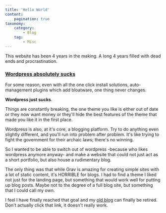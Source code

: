 ```yaml
---
title: 'Hello World'
content:
    pagination: true
taxonomy:
    category:
        - Blog
    tag:
        - Misc
---
```


This website has been 4 years in the making. A long 4 years filled with dead ends and procrastination. 
### [Wordpress absolutely sucks](https://hackernoon.com/this-is-why-wordpress-sucks-and-you-should-probably-stop-using-it-v697y30v7)
For some reason, even with all the one click install solutions, auto-management plugins which add bloatware, one thing never changes.

**Wordpress just sucks**.

Things are constantly breaking, the one theme you like is either out of date or they now want money or they'll hide the best features of the theme that made you like it in the first place.

Wordpress is also, at it's core, a blogging platform. Try to do anything even slightly different, and you'll run into problem after problem. It's like trying to fight the government for their archaic laws; there's no winning.

So I wanted to be able to switch out of wordpress -because who likes wordpress anymore anyway- and make a website that could not just act as a short portfolio, but also house a rudimentary blog.

The only thing was that while Grav is amazing for creating simple sites with a lot of static content, it's HORRIBLE for blogs. I had to find a theme I liked not just for the landing page, but something that would work well for putting up blog posts. Maybe not to the degree of a full blog site, but something that I could call my own.

I feel I have finally reached that goal and my [old blog](https://archive.aashishvasudevan.com) can finally be retired.
Don't actually click that link, it doesn't really work.